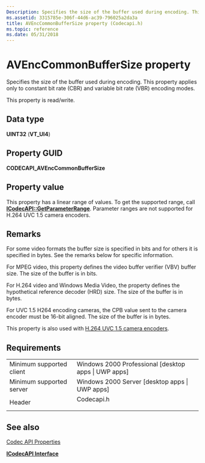 ```yaml
---
Description: Specifies the size of the buffer used during encoding. This property applies only to constant bit rate (CBR) and variable bit rate (VBR) encoding modes.
ms.assetid: 3315785e-306f-44d6-ac39-796025a2da3a
title: AVEncCommonBufferSize property (Codecapi.h)
ms.topic: reference
ms.date: 05/31/2018
---
```


# AVEncCommonBufferSize property

Specifies the size of the buffer used during encoding. This property applies only to constant bit rate (CBR) and variable bit rate (VBR) encoding modes.

This property is read/write.

## Data type

**UINT32** (**VT\_UI4**)

## Property GUID

**CODECAPI\_AVEncCommonBufferSize**

## Property value

This property has a linear range of values. To get the supported range, call [**ICodecAPI::GetParameterRange**](/windows/desktop/api/Strmif/nf-strmif-icodecapi-getparameterrange). Parameter ranges are not supported for H.264 UVC 1.5 camera encoders.

## Remarks

For some video formats the buffer size is specified in bits and for others it is specified in bytes. See the remarks below for specific information.

For MPEG video, this property defines the video buffer verifier (VBV) buffer size. The size of the buffer is in bits.

For H.264 video and Windows Media Video, the property defines the hypothetical reference decoder (HRD) size. The size of the buffer is in bytes.

For UVC 1.5 H264 encoding cameras, the CPB value sent to the camera encoder must be 16-bit aligned. The size of the buffer is in bytes.

This property is also used with [H.264 UVC 1.5 camera encoders](https://docs.microsoft.com/windows/desktop/medfound/camera-encoder-h264-uvc-1-5).

## Requirements



|                                     |                                                                                       |
|-------------------------------------|---------------------------------------------------------------------------------------|
| Minimum supported client<br/> | Windows 2000 Professional \[desktop apps \| UWP apps\]<br/>                     |
| Minimum supported server<br/> | Windows 2000 Server \[desktop apps \| UWP apps\]<br/>                           |
| Header<br/>                   | <dl> <dt>Codecapi.h</dt> </dl> |



## See also

<dl> <dt>

[Codec API Properties](codec-api-properties.md)
</dt> <dt>

[**ICodecAPI Interface**](/windows/desktop/api/Strmif/nn-strmif-icodecapi)
</dt> </dl>

 

 




